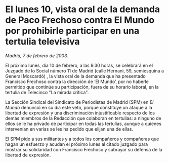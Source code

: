 # El lunes 10, vista oral de la demanda de Paco Frechoso contra El Mundo por prohibirle participar en una tertulia televisiva

*Madrid, 7 de febrero de 2003.*

El próximo lunes, día 10 de febrero, a las 9.30 horas, se celebrará en el Juzgado de lo Social número 11 de Madrid (calle Hernani, 59, semiesquina a General Moscardó) , la vista oral de la demanda que ha presentado Francisco Frechoso contra la dirección de ‘El Mundo’, por no haberle permitido que continúe su participación, fuera de su horario laboral, en la tertulia de Telecinco "La mirada crítica".

La Sección Sindical del Sindicato de Periodistas de Madrid (SPM) en *El Mundo* denunció en su día este veto, porque constituye un ataque a la libertad de expresión y una discriminación injustificable respecto de los demás miembros de la Redacción que colaboran en tertulias: a ninguno de ellos se le ha privado de participar en todas las tertulias, aunque a quienes intervenían en varias se les ha pedido que elijan una de ellas.

El SPM pide a sus militantes y a todos los compañeros y compañeras que hagan un esfuerzo y acudan el próximo lunes al citado juzgado para mostrar su solidaridad con Francisco Frechoso y subrayar su defensa de la libertad de expresión.
